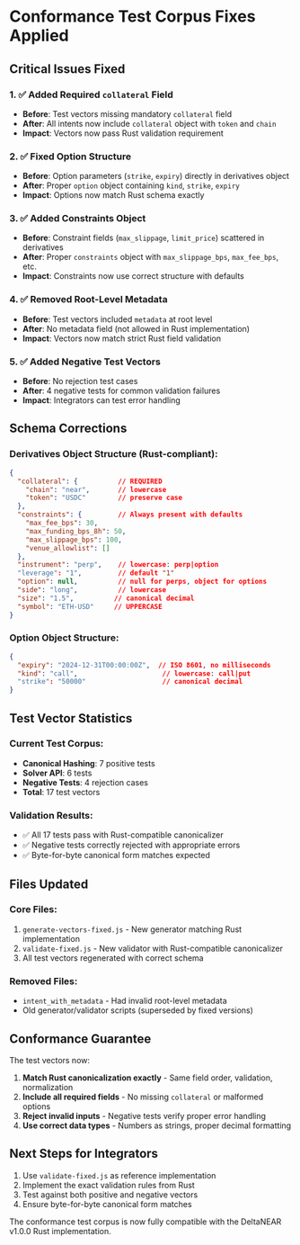 # Conformance Test Corpus Fixes Applied

## Critical Issues Fixed

### 1. ✅ **Added Required `collateral` Field**
- **Before**: Test vectors missing mandatory `collateral` field
- **After**: All intents now include `collateral` object with `token` and `chain`
- **Impact**: Vectors now pass Rust validation requirement

### 2. ✅ **Fixed Option Structure**
- **Before**: Option parameters (`strike`, `expiry`) directly in derivatives object
- **After**: Proper `option` object containing `kind`, `strike`, `expiry`
- **Impact**: Options now match Rust schema exactly

### 3. ✅ **Added Constraints Object**
- **Before**: Constraint fields (`max_slippage`, `limit_price`) scattered in derivatives
- **After**: Proper `constraints` object with `max_slippage_bps`, `max_fee_bps`, etc.
- **Impact**: Constraints now use correct structure with defaults

### 4. ✅ **Removed Root-Level Metadata**
- **Before**: Test vectors included `metadata` at root level
- **After**: No metadata field (not allowed in Rust implementation)
- **Impact**: Vectors now match strict Rust field validation

### 5. ✅ **Added Negative Test Vectors**
- **Before**: No rejection test cases
- **After**: 4 negative tests for common validation failures
- **Impact**: Integrators can test error handling

## Schema Corrections

### Derivatives Object Structure (Rust-compliant):
```json
{
  "collateral": {          // REQUIRED
    "chain": "near",       // lowercase
    "token": "USDC"        // preserve case
  },
  "constraints": {         // Always present with defaults
    "max_fee_bps": 30,
    "max_funding_bps_8h": 50,
    "max_slippage_bps": 100,
    "venue_allowlist": []
  },
  "instrument": "perp",    // lowercase: perp|option
  "leverage": "1",         // default "1"
  "option": null,          // null for perps, object for options
  "side": "long",          // lowercase
  "size": "1.5",          // canonical decimal
  "symbol": "ETH-USD"     // UPPERCASE
}
```

### Option Object Structure:
```json
{
  "expiry": "2024-12-31T00:00:00Z",  // ISO 8601, no milliseconds
  "kind": "call",                     // lowercase: call|put
  "strike": "50000"                   // canonical decimal
}
```

## Test Vector Statistics

### Current Test Corpus:
- **Canonical Hashing**: 7 positive tests
- **Solver API**: 6 tests
- **Negative Tests**: 4 rejection cases
- **Total**: 17 test vectors

### Validation Results:
- ✅ All 17 tests pass with Rust-compatible canonicalizer
- ✅ Negative tests correctly rejected with appropriate errors
- ✅ Byte-for-byte canonical form matches expected

## Files Updated

### Core Files:
1. `generate-vectors-fixed.js` - New generator matching Rust implementation
2. `validate-fixed.js` - New validator with Rust-compatible canonicalizer
3. All test vectors regenerated with correct schema

### Removed Files:
- `intent_with_metadata` - Had invalid root-level metadata
- Old generator/validator scripts (superseded by fixed versions)

## Conformance Guarantee

The test vectors now:
1. **Match Rust canonicalization exactly** - Same field order, validation, normalization
2. **Include all required fields** - No missing `collateral` or malformed options
3. **Reject invalid inputs** - Negative tests verify proper error handling
4. **Use correct data types** - Numbers as strings, proper decimal formatting

## Next Steps for Integrators

1. Use `validate-fixed.js` as reference implementation
2. Implement the exact validation rules from Rust
3. Test against both positive and negative vectors
4. Ensure byte-for-byte canonical form matches

The conformance test corpus is now fully compatible with the DeltaNEAR v1.0.0 Rust implementation.